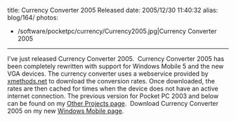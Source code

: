 title: Currency Converter 2005 Released
date: 2005/12/30 11:40:32
alias: blog/164/
photos:
- /software/pocketpc/currency/Currency2005.jpg|Currency Converter 2005
---
I've just released Currency Converter 2005.  Currency Converter 2005 has been completely rewritten with support for Windows Mobile 5 and the new VGA devices. The currency converter uses a webservice provided by [xmethods.net](http://www.xmethods.net) to download the conversion rates. Once downloaded, the rates are then cached for times when the device does not have an active internet connection. The previous version for Pocket PC 2003 and below can be found on my [Other Projects page](OtherProjects.aspx).  Download Currency Converter 2005 on my new [Windows Mobile page](WindowsMobileSoftware.aspx).